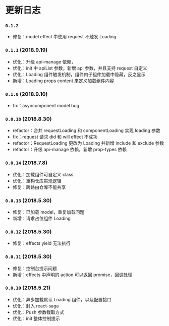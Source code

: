 # 更新日志

### `0.1.2`

-   修复：model effect 中使用 request 不触发 Loading

### `0.1.1` (2018.9.19)

-   优化：升级 api-manage 依赖，
-   优化：init 中 apiList 参数，新增 api 参数，并且支持 request 自定义
-   优化：Loading 组件触发机制，组件内子组件加载中隐藏，反之显示
-   新增：Loading props content 来定义加载组件内容

### `0.1.0` (2018.9.10)

-   fix：asyncomponent model bug

### `0.0.18` (2018.8.30)

-   refactor：合并 requestLoading 和 componentLoading 实现 loading 参数
-   fix：request 请求 did 和 will effect 不成功
-   refactor：RequestLoading 更改为 Loading 并新增 include 和 exclude 参数
-   refactor：升级 api-manage 依赖，新增 prop-types 依赖

### `0.0.14` (2018.7.8)

-   优化：加载组件可自定义 class
-   优化：重构仓库实现逻辑
-   修复：跨路由仓库不能共享

### `0.0.13` (2018.5.30)

-   修复：已加载 model，重复加载问题
-   新增：请求占位组件 Loading

### `0.0.12` (2018.5.30)

-   修复：effects yield 无法执行

### `0.0.11` (2018.5.30)

-   修复：控制台提示问题
-   新增：effects 中声明的 action 可以返回 promise，回调处理

### `0.0.10` (2018.5.21)

-   优化：异步加载默认 Loading 组件，以及配置接口
-   优化：封入 react-saga
-   优化：Push 参数截取方式
-   优化：init 整体控制提示
